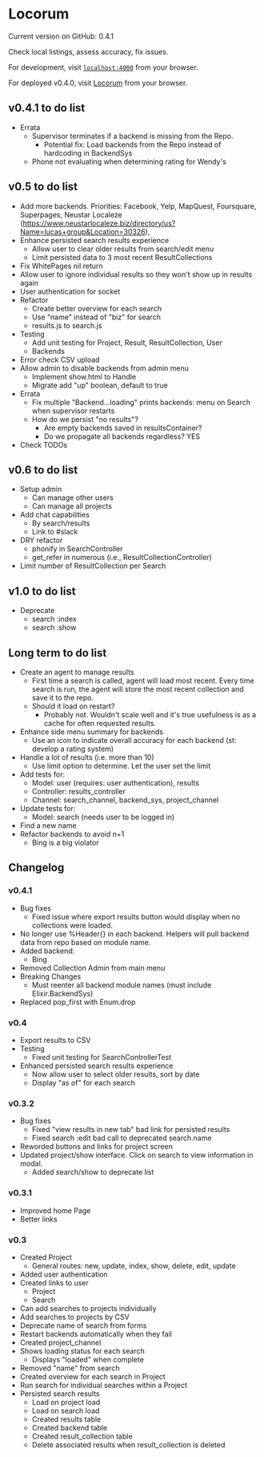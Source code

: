 # Locorum

Current version on GitHub: 0.4.1

Check local listings, assess accuracy, fix issues.

For development, visit [`localhost:4000`](http://localhost:4000) from your browser.

For deployed v0.4.0, visit [Locorum](https://boiling-beach-47326.herokuapp.com/) from your browser.

## v0.4.1 to do list
- Errata
  - Supervisor terminates if a backend is missing from the Repo.
    - Potential fix: Load backends from the Repo instead of hardcoding in BackendSys
  - Phone not evaluating when determining rating for Wendy's

## v0.5 to do list
- Add more backends. Priorities: Facebook, Yelp, MapQuest, Foursquare, Superpages, Neustar Localeze (https://www.neustarlocaleze.biz/directory/us?Name=lucas+group&Location=30326),
- Enhance persisted search results experience
  - Allow user to clear older results from search/edit menu
  - Limit persisted data to 3 most recent ResultCollections
- Fix WhitePages nil return
- Allow user to ignore individual results so they won't show up in results again
- User authentication for socket
- Refactor
  - Create better overview for each search
  - Use "name" instead of "biz" for search
  - results.js to search.js
- Testing
  - Add unit testing for Project, Result, ResultCollection, User
  - Backends
- Error check CSV upload
- Allow admin to disable backends from admin menu
  - Implement show.html to Handle
  - Migrate add "up" boolean, default to true
- Errata
  - Fix multiple "Backend...loading" prints backends: menu on Search when supervisor restarts
  - How do we persist "no results"?
    - Are empty backends saved in resultsContainer?
    - Do we propagate all backends regardless? YES
- Check TODOs

## v0.6 to do list
- Setup admin
  - Can manage other users
  - Can manage all projects
- Add chat capabilities
  - By search/results
  - Link to #slack
- DRY refactor
  - phonify in SearchController
  - get_refer in numerous (i.e., ResultCollectionController)
- Limit number of ResultCollection per Search

## v1.0 to do list
- Deprecate
  - search :index
  - search :show

## Long term to do list

- Create an agent to manage results
  - First time a search is called, agent will load most recent. Every time search is run, the agent will store the most recent collection and save it to the repo.
  - Should it load on restart?
    - Probably not. Wouldn't scale well and it's true usefulness is as a cache for often requested results.
- Enhance side menu summary for backends
  - Use an icon to indicate overall accuracy for each backend (st: develop a rating system)
- Handle a lot of results (i.e. more than 10)
  - Use limit option to determine. Let the user set the limit
- Add tests for:
  - Model: user (requires: user authentication), results
  - Controller: results_controller
  - Channel: search_channel, backend_sys, project_channel
- Update tests for:
  - Model: search (needs user to be logged in)
- Find a new name
- Refactor backends to avoid n+1
  - Bing is a big violator

## Changelog

### v0.4.1
- Bug fixes
  - Fixed issue where export results button would display when no collections were loaded.
- No longer use %Header{} in each backend. Helpers will pull backend data from repo based on module name.
- Added backend:
  - Bing
- Removed Collection Admin from main menu
- Breaking Changes
  - Must reenter all backend module names (must include Elixir.BackendSys)
- Replaced pop_first with Enum.drop

### v0.4
- Export results to CSV
- Testing
  - Fixed unit testing for SearchControllerTest
- Enhanced persisted search results experience
  - Now allow user to select older results, sort by date
  - Display "as of" for each search

### v0.3.2
- Bug fixes
  - Fixed "view results in new tab" bad link for persisted results
  - Fixed search :edit bad call to deprecated search.name
- Reworded buttons and links for project screen
- Updated project/show interface. Click on search to view information in modal.
  - Added search/show to deprecate list

### v0.3.1
- Improved home Page
- Better links

### v0.3
- Created Project
  - General routes: new, update, index, show, delete, edit, update
- Added user authentication
- Created links to user
  - Project
  - Search
- Can add searches to projects individually
- Add searches to projects by CSV
- Deprecate name of search from forms
- Restart backends automatically when they fail
- Created project_channel
- Shows loading status for each search
  - Displays "loaded" when complete
- Removed "name" from search
- Created overview for each search in Project
- Run search for individual searches within a Project
- Persisted search results
  - Load on project load
  - Load on search load
  - Created results table
  - Created backend table
  - Created result_collection table
  - Delete associated results when result_collection is deleted
